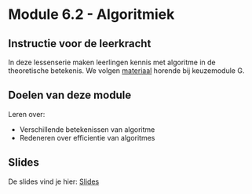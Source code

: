 # Module 6.2 - Algoritmiek

## Instructie voor de leerkracht

In deze lessenserie maken leerlingen kennis met algoritme in de theoretische betekenis. We volgen [materiaal](https://timjs.notion.site/Kwaliteit-van-algoritmen-be645e7fd6ea42aca882b5b77a09b5d0) horende bij keuzemodule G.

## Doelen van deze module

Leren over:

* Verschillende betekenissen van algoritme
* Redeneren over efficientie van algoritmes

## Slides

De slides vind je hier: [Slides](https://slides.com/felienne/klas-6-module-2-les-1)



